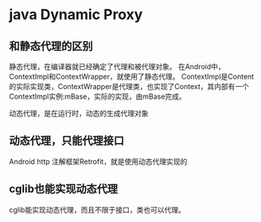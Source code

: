 # java Dynamic Proxy

## 和静态代理的区别
静态代理，在编译器就已经确定了代理和被代理对象。
在Android中，ContextImpl和ContextWrapper，就使用了静态代理。
ContextImpl是Content的实际实现类，ContextWrapper是代理类，也实现了Context，其内部有一个ContextImpl实例:mBase，实际的实现，由mBase完成。

动态代理，是在运行时，动态的生成代理对象

## 动态代理，只能代理接口
Android http 注解框架Retrofit，就是使用动态代理实现的

## cglib也能实现动态代理
cglib能实现动态代理，而且不限于接口，类也可以代理。

